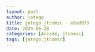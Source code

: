 ```yaml
---
layout: post
author: jotego
title: jotego.jtcomsc - e8ad973
date: 2024-06-28
categories: [Arcade, jtcomsc]
tags: [jotego.jtcomsc]
---
```


